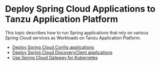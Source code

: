 # Deploy Spring Cloud Applications to Tanzu Application Platform

This topic describes how to run Spring applications that rely on various Spring Cloud services as Workloads on Tanzu Application Platform.

- [Deploy Spring Cloud Config applications](deploy-spring-cloud-config-apps.hbs.md)
- [Deploy Spring Cloud DiscoveryClient applications](deploy-spring-cloud-discoveryclient-apps.hbs.md)
- [Use Spring Cloud Gateway for Kubernetes](use-spring-cloud-gateway-kubernetes.hbs.md)
